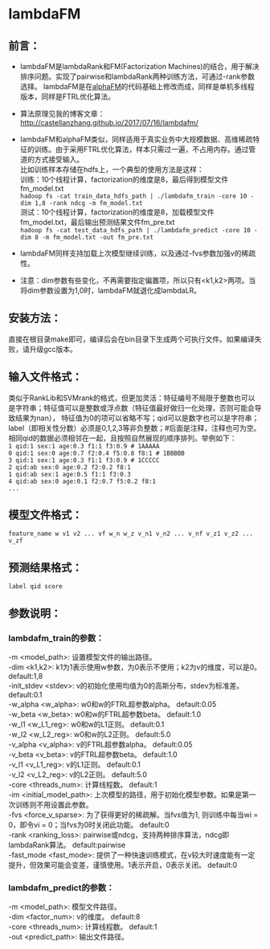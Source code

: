 # lambdaFM
## 前言：
* lambdaFM是lambdaRank和FM(Factorization Machines)的结合，用于解决排序问题。实现了pairwise和lambdaRank两种训练方法，可通过-rank参数选择。
lambdaFM是在[alphaFM](https://github.com/CastellanZhang/alphaFM)的代码基础上修改而成，同样是单机多线程版本，同样是FTRL优化算法。<br>

* 算法原理见我的博客文章：http://castellanzhang.github.io/2017/07/16/lambdafm/

* lambdaFM和alphaFM类似，同样适用于真实业务中大规模数据、高维稀疏特征的训练。由于采用FTRL优化算法，样本只需过一遍，不占用内存。通过管道的方式接受输入。<br>
比如训练样本存储在hdfs上，一个典型的使用方法是这样：<br>
训练：10个线程计算，factorization的维度是8，最后得到模型文件fm_model.txt<br>
`hadoop fs -cat train_data_hdfs_path | ./lambdafm_train -core 10 -dim 1,8 -rank ndcg -m fm_model.txt`<br>
测试：10个线程计算，factorization的维度是8，加载模型文件fm_model.txt，最后输出预测结果文件fm_pre.txt<br>
`hadoop fs -cat test_data_hdfs_path | ./lambdafm_predict -core 10 -dim 8 -m fm_model.txt -out fm_pre.txt`<br>

* lambdaFM同样支持加载上次模型继续训练，以及通过-fvs参数加强v的稀疏性。<br>

* 注意：dim参数有些变化，不再需要指定偏置项，所以只有<k1,k2>两项。当将dim参数设置为1,0时，lambdaFM就退化成lambdaLR。<br>

## 安装方法：
直接在根目录make即可，编译后会在bin目录下生成两个可执行文件。如果编译失败，请升级gcc版本。
## 输入文件格式：
类似于RankLib和SVMrank的格式，但更加灵活：特征编号不局限于整数也可以是字符串；特征值可以是整数或浮点数（特征值最好做归一化处理，否则可能会导致结果为nan），
特征值为0的项可以省略不写；qid可以是数字也可以是字符串；label（即相关性分数）必须是0,1,2,3等非负整数；#后面是注释，注释也可为空。
相同qid的数据必须相邻在一起，且按照自然展现的顺序排列。举例如下：<br>
`1 qid:1 sex:1 age:0.3 f1:1 f3:0.9 # 1AAAAA`<br>
`0 qid:1 sex:0 age:0.7 f2:0.4 f5:0.8 f8:1 # 1BBBBB`<br>
`3 qid:1 sex:1 age:0.3 f1:1 f3:0.9 # 1CCCCC`<br>
`2 qid:ab sex:0 age:0.2 f2:0.2 f8:1`<br>
`1 qid:ab sex:1 age:0.5 f1:1 f3:0.3`<br>
`4 qid:ab sex:0 age:0.1 f2:0.7 f5:0.2 f8:1`<br>
`...`<br>
## 模型文件格式：
`feature_name w v1 v2 ... vf w_n w_z v_n1 v_n2 ... v_nf v_z1 v_z2 ... v_zf`
## 预测结果格式：
`label qid score`<br>

## 参数说明：
### lambdafm_train的参数：
-m \<model_path\>: 设置模型文件的输出路径。<br>
-dim \<k1,k2\>: k1为1表示使用w参数，为0表示不使用；k2为v的维度，可以是0。	default:1,8<br>
-init_stdev \<stdev\>: v的初始化使用均值为0的高斯分布，stdev为标准差。	default:0.1<br>
-w_alpha \<w_alpha\>: w0和w的FTRL超参数alpha。	default:0.05<br>
-w_beta \<w_beta\>: w0和w的FTRL超参数beta。	default:1.0<br>
-w_l1 \<w_L1_reg\>: w0和w的L1正则。	default:0.1<br>
-w_l2 \<w_L2_reg\>: w0和w的L2正则。	default:5.0<br>
-v_alpha \<v_alpha\>: v的FTRL超参数alpha。	default:0.05<br>
-v_beta \<v_beta\>: v的FTRL超参数beta。	default:1.0<br>
-v_l1 \<v_L1_reg\>: v的L1正则。	default:0.1<br>
-v_l2 \<v_L2_reg\>: v的L2正则。	default:5.0<br>
-core \<threads_num\>: 计算线程数。	default:1<br>
-im \<initial_model_path\>: 上次模型的路径，用于初始化模型参数。如果是第一次训练则不用设置此参数。<br>
-fvs \<force_v_sparse\>: 为了获得更好的稀疏解。当fvs值为1, 则训练中每当wi = 0，即令vi = 0；当fvs为0时关闭此功能。	default:0<br>
-rank \<ranking_loss\>: pairwise或ndcg，支持两种排序算法，ndcg即lambdaRank算法。	default:pairwise<br>
-fast_mode \<fast_mode\>: 提供了一种快速训练模式，在v较大时速度能有一定提升，但效果可能会变差，谨慎使用。1表示开启，0表示关闭。	default:0<br>
### lambdafm_predict的参数：
-m \<model_path\>: 模型文件路径。<br>
-dim \<factor_num\>: v的维度。	default:8<br>
-core \<threads_num\>: 计算线程数。	default:1<br>
-out \<predict_path\>: 输出文件路径。<br>


